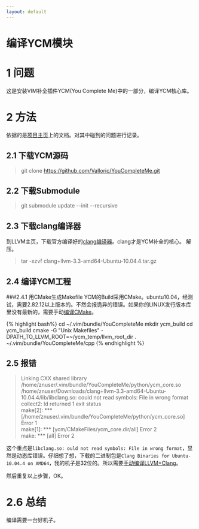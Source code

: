 ```yaml
---
layout: default
---
```


编译YCM模块
===========

1 问题
====
这是安装VIM补全插件YCM(You Complete Me)中的一部分，编译YCM核心库。

2 方法
====

依据的是[项目主页][1]上的文档。对其中碰到的问题进行记录。

2.1 下载YCM源码
--------
>git clone https://github.com/Valloric/YouCompleteMe.git

2.2 下载Submodule
--------------
>git submodule update --init --recursive

2.3 下载clang编译器
---------------
到LLVM主页，下载官方编译好的[clang编译器][2]。clang才是YCM补全的核心。
解压。

>tar -xzvf clang+llvm-3.3-amd64-Ubuntu-10.04.4.tar.gz


2.4 编译YCM工程
---------------
###2.4.1  用CMake生成Makefile
YCM的Build采用CMake。ubuntu10.04，经测试，需要2.82.12以上版本的。不然会报诡异的错误。如果你的LINUX发行版本库里没有最新的，需要手动[编译CMake][3]。

{% highlight bash%}
cd ~/.vim/bundle/YouCompleteMe
mkdir ycm_build
cd ycm_build
cmake -G "Unix Makefiles" -DPATH_TO_LLVM_ROOT=~/ycm_temp/llvm_root_dir . ~/.vim/bundle/YouCompleteMe/cpp
{% endhighlight %}

2.5 报错
--------
>Linking CXX shared library /home/znuser/.vim/bundle/YouCompleteMe/python/ycm_core.so  
>/home/znuser/Downloads/clang+llvm-3.3-amd64-Ubuntu-10.04.4/lib/libclang.so: could not read symbols: File in wrong format  
>collect2: ld returned 1 exit status  
>make\[2\]: *** [/home/znuser/.vim/bundle/YouCompleteMe/python/ycm_core.so] Error 1  
>make\[1\]: *** [ycm/CMakeFiles/ycm_core.dir/all] Error 2  
>make: *** [all] Error 2  

这个重点是`libclang.so: ould not read symbols: File in wrong
format`，显然是动态库错误。仔细想了想，下载的二进制包是`Clang Binaries for
Ubuntu-10.04.4 on AMD64`，我的机子是32位的。所以需要[手动编译LLVM+Clang][4]。

然后重复以上步骤，OK。

2.6 总结
========
编译需要一台好机子。



[1]: https://github.com/Valloric/YouCompleteMe
[2]: http://llvm.org/releases/download.html
[3]: http://none 
[4]: http://none 

